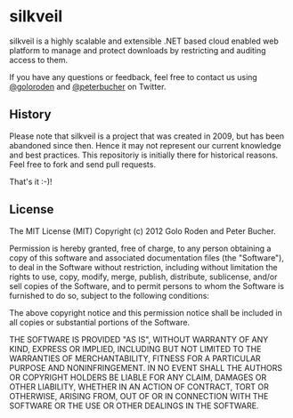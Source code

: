 # silkveil

silkveil is a highly scalable and extensible .NET based cloud enabled web platform to manage and protect downloads by restricting and auditing access to them.

If you have any questions or feedback, feel free to contact us using [@goloroden](https://twitter.com/goloroden) and [@peterbucher](https://twitter.com/peterbucher) on Twitter.

## History

Please note that silkveil is a project that was created in 2009, but has been abandoned since then. Hence it may not represent our current knowledge and best practices. This repositoriy is initially there for historical reasons. Feel free to fork and send pull requests.

That's it :-)!

## License

The MIT License (MIT)
Copyright (c) 2012 Golo Roden and Peter Bucher.
 
Permission is hereby granted, free of charge, to any person obtaining a copy of this software and associated documentation files (the "Software"), to deal in the Software without restriction, including without limitation the rights to use, copy, modify, merge, publish, distribute, sublicense, and/or sell copies of the Software, and to permit persons to whom the Software is furnished to do so, subject to the following conditions:
 
The above copyright notice and this permission notice shall be included in all copies or substantial portions of the Software.
 
THE SOFTWARE IS PROVIDED "AS IS", WITHOUT WARRANTY OF ANY KIND, EXPRESS OR IMPLIED, INCLUDING BUT NOT LIMITED TO THE WARRANTIES OF MERCHANTABILITY, FITNESS FOR A PARTICULAR PURPOSE AND NONINFRINGEMENT. IN NO EVENT SHALL THE AUTHORS OR COPYRIGHT HOLDERS BE LIABLE FOR ANY CLAIM, DAMAGES OR OTHER LIABILITY, WHETHER IN AN ACTION OF CONTRACT, TORT OR OTHERWISE, ARISING FROM, OUT OF OR IN CONNECTION WITH THE SOFTWARE OR THE USE OR OTHER DEALINGS IN THE SOFTWARE.